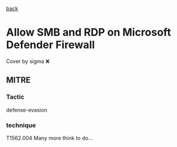 [back](../index.md)
# Allow SMB and RDP on Microsoft Defender Firewall
Cover by sigma :x: 
## MITRE
### Tactic
defense-evasion
### technique
T1562.004
Many more think to do...